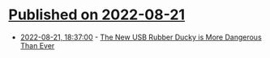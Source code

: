 # [Published on 2022-08-21](index.md)

* [2022-08-21, 18:37:00](https://soylentnews.org/article.pl?sid=22/08/20/1827259&from=rss) - [The New USB Rubber Ducky is More Dangerous Than Ever](https://soylentnews.org/article.pl?sid=22/08/20/1827259&from=rss)
